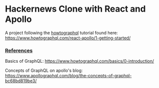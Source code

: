 # Hackernews Clone with React and Apollo

A project following the [howtographql](https://www.howtographql.com/) tutorial found here: https://www.howtographql.com/react-apollo/1-getting-started/

### <u>References</u>

Basics of GraphQL: https://www.howtographql.com/basics/0-introduction/


Concepts of GraphQL on apollo's blog: https://www.apollographql.com/blog/the-concepts-of-graphql-bc68bd819be3/
